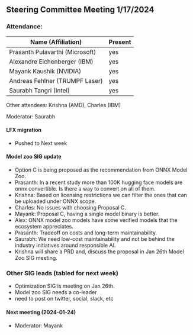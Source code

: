 ## Steering Committee Meeting 1/17/2024

### Attendance:

| Name (Affiliation)              | Present  |
| ------------------------------- | -------- |
| Prasanth Pulavarthi (Microsoft) | yes |
| Alexandre Eichenberger (IBM)    | yes |
| Mayank Kaushik (NVIDIA)         | yes |
| Andreas Fehlner (TRUMPF Laser)  | yes |
| Saurabh Tangri (Intel)          | yes |

Other attendees: Krishna (AMD), Charles (IBM)

Moderator: Saurabh

#### LFX migration
- Pushed to Next week

#### Model zoo SIG update
-    Option C is being proposed as the recommendation from ONNX Model Zoo.
-    Prasanth: In a recent study more than 100K hugging face models are onnx convertible. Is there a way to convert on all of them.
-    Krishna: Based on licensing restrictions we can filter the ones that can be uploaded under ONNX scope.
-    Charles: No issues with choosing Proposal C.
-    Mayank: Proposal C, having a single model binary is better.
-    Alex: ONNX model zoo models have some verified models that the ecosystem appreciates.
-    Prasanth: Tradeoff on costs and long-term maintainability.
-    Saurabh: We need low-cost maintainability and not be behind the industry initiatives around responsible AI.
-    Krishna will share a PRD and, discuss the proposal in Jan 26th Model Zoo SIG meeting.

### Other SIG leads (tabled for next week)
- Optimization SIG is meeting on Jan 26th.
- Model zoo SIG needs a co-leader
- need to post on twitter, social, slack, etc
   
#### Next meeting (2024-01-24) 
 - Moderator: Mayank
